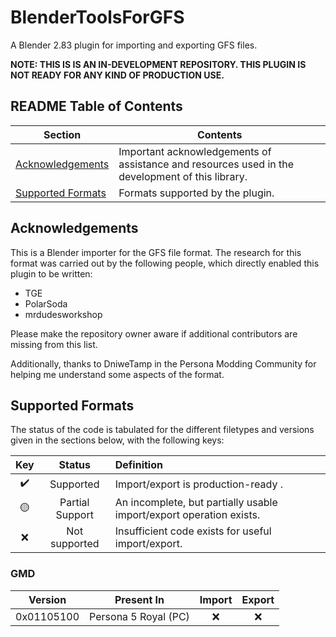 # BlenderToolsForGFS
A Blender 2.83 plugin for importing and exporting GFS files.

**NOTE: THIS IS IS AN IN-DEVELOPMENT REPOSITORY. THIS PLUGIN IS NOT READY FOR ANY KIND OF PRODUCTION USE.**

<!--
#### ⚠ IMPORTANT NOTE ⚠

The export of models using this plugin is idiomatic and require a very specific arrangement of data and objects. Please [READ THE DOCUMENTATION]() (link incomplete for now, will link to documentation when written) to learn how to export models using the plugin.

You can also access the documentation from within Blender by inspecting the drop-down menu for the plugin in the Blender Preferences/Addons menu and clicking the link to the documentation, or by opening the PDF in the `docs` folder of the plugin repository.

#### ⚠ IMPORTANT NOTE ⚠
-->

## README Table of Contents
| Section | Contents |
|---|---|
| [Acknowledgements](#acknowledgements) | Important acknowledgements of assistance and resources used in the development of this library. |
| [Supported Formats](#supported-formats) | Formats supported by the plugin. |

## Acknowledgements
This is a Blender importer for the GFS file format. The research for this format was carried out by the following people, which directly enabled this plugin to be written:
- TGE
- PolarSoda
- mrdudesworkshop

Please make the repository owner aware if additional contributors are missing from this list.

Additionally, thanks to DniweTamp in the Persona Modding Community for helping me understand some aspects of the format.

## Supported Formats
The status of the code is tabulated for the different filetypes and versions given in the sections below, with the following keys:

| Key | Status | Definition |
| :---: | :---: | :--- |
|✔️| Supported | Import/export is production-ready .|
|🟡| Partial Support | An incomplete, but partially usable import/export operation exists.|
|❌| Not supported | Insufficient code exists for useful import/export. |

### GMD

| Version | Present In | Import | Export |
|:---:|:---:|:---:|:---:|
| 0x01105100 | Persona 5 Royal (PC) | ❌ | ❌ |
